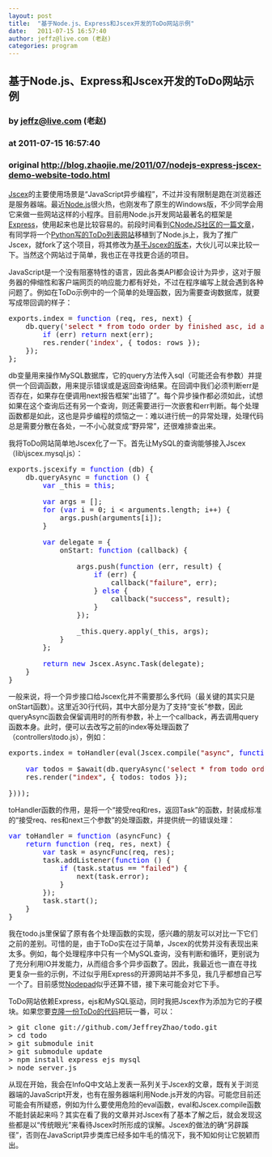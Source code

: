 ```yaml
---
layout: post
title:  "基于Node.js、Express和Jscex开发的ToDo网站示例"
date:   2011-07-15 16:57:40
author: jeffz@live.com (老赵)
categories: program
---
```


## 基于Node.js、Express和Jscex开发的ToDo网站示例
### by jeffz@live.com (老赵)
### at 2011-07-15 16:57:40
### original <http://blog.zhaojie.me/2011/07/nodejs-express-jscex-demo-website-todo.html>

<p><a href="https://github.com/JeffreyZhao/jscex">Jscex</a>的主要使用场景是“JavaScript异步编程”，不过并没有限制是跑在浏览器还是服务器端。最近<a href="http://nodejs.org/">Node.js</a>很火热，也刚发布了原生的Windows版，不少同学会用它来做一些网站这样的小程序。目前用Node.js开发网站最著名的框架是<a href="http://expressjs.com/">Express</a>，使用起来也是比较容易的。前段时间看到<a href="http://cnodejs.org/blog/?p=1310">CNodeJS社区的一篇文章</a>，有同学将一个<a href="http://simple-is-better.com/news/309">Python写的ToDo列表网站</a>移植到了Node.js上，我为了推广Jscex，就fork了这个项目，将其修改为<a href="https://github.com/JeffreyZhao/todo">基于Jscex的版本</a>，大伙儿可以来比较一下。当然这个网站过于简单，我也正在寻找更合适的项目。</p>

<p>JavaScript是一个没有阻塞特性的语言，因此各类API都会设计为异步，这对于服务器的伸缩性和客户端网页的响应能力都有好处，不过在程序编写上就会遇到各种问题了。例如在ToDo示例中的一个简单的处理函数，因为需要查询数据库，就要写成带回调的样子：</p>

<pre>exports.index = <span style="color:blue">function </span>(req, res, next) {
    db.query(<span style="color:maroon">'select * from todo order by finished asc, id asc limit 50'</span>, <span style="color:blue">function </span>(err, rows) {
        <span style="color:blue">if </span>(err) <span style="color:blue">return </span>next(err);
        res.render(<span style="color:maroon">'index'</span>, { todos: rows });
    });
};</pre>

<p>db变量用来操作MySQL数据库，它的query方法传入sql（可能还会有参数）并提供一个回调函数，用来提示错误或是返回查询结果。在回调中我们必须判断err是否存在，如果存在便调用next报告框架“出错了”。每个异步操作都必须如此，试想如果在这个查询后还有另一个查询，则还需要进行一次嵌套和err判断。每个处理函数都是如此，这也是异步编程的烦恼之一：难以进行统一的异常处理，处理代码总是需要分散在各处，一不小心就变成“野异常”，还很难排查出来。</p>

<p>我将ToDo网站简单地Jscex化了一下。首先让MySQL的查询能够接入Jscex（lib\jscex.mysql.js）：</p>

<pre>exports.jscexify = <span style="color:blue">function </span>(db) {
    db.queryAsync = <span style="color:blue">function </span>() {
        <span style="color:blue">var </span>_this = <span style="color:blue">this</span>;

        <span style="color:blue">var </span>args = [];
        <span style="color:blue">for </span>(<span style="color:blue">var </span>i = 0; i &lt; arguments.length; i++) {
            args.push(arguments[i]);
        }

        <span style="color:blue">var </span>delegate = {
            onStart: <span style="color:blue">function </span>(callback) {

                args.push(<span style="color:blue">function </span>(err, result) {
                    <span style="color:blue">if </span>(err) {
                        callback(<span style="color:maroon">&quot;failure&quot;</span>, err);
                    } <span style="color:blue">else </span>{
                        callback(<span style="color:maroon">&quot;success&quot;</span>, result);
                    }
                });

                _this.query.apply(_this, args);
            }
        };

        <span style="color:blue">return new </span>Jscex.Async.Task(delegate);
    }
}</pre>

<p>一般来说，将一个异步接口给Jscex化并不需要那么多代码（最关键的其实只是onStart函数）。这里近30行代码，其中大部分是为了支持“变长”参数，因此queryAsync函数会保留调用时的所有参数，补上一个callback，再去调用query函数本身。此时，便可以去改写之前的index等处理函数了（controllers\todo.js），例如：</p>

<pre>exports.index = toHandler(eval(Jscex.compile(<span style="color:maroon">&quot;async&quot;</span>, <span style="color:blue">function </span>(req, res) {

    <span style="color:blue">var </span>todos = $await(db.queryAsync(<span style="color:maroon">'select * from todo order by finished asc, id asc limit 50'</span>));
    res.render(<span style="color:maroon">&quot;index&quot;</span>, { todos: todos });

})));</pre>

<p>toHandler函数的作用，是将一个“接受req和res，返回Task”的函数，封装成标准的“接受req、res和next三个参数”的处理函数，并提供统一的错误处理：</p>

<pre><span style="color:blue">var </span>toHandler = <span style="color:blue">function </span>(asyncFunc) {
    <span style="color:blue">return function </span>(req, res, next) {
        <span style="color:blue">var </span>task = asyncFunc(req, res);
        task.addListener(<span style="color:blue">function </span>() {
            <span style="color:blue">if </span>(task.status == <span style="color:maroon">&quot;failed&quot;</span>) {
                next(task.error);
            }
        });
        task.start();
    }
}</pre>

<p>我在todo.js里保留了原有各个处理函数的实现，感兴趣的朋友可以对比一下它们之前的差别。可惜的是，由于ToDo实在过于简单，Jscex的优势并没有表现出来太多。例如，每个处理程序中只有一个MySQL查询，没有判断和循环，更别说为了充分利用IO并发能力，从而组合多个异步函数了。因此，我最近也一直在寻找更复杂一些的示例，不过似乎用Express的开源网站并不多见，我几乎都想自己写一个了。目前感觉<a href="https://github.com/alexyoung/nodepad">Nodepad</a>似乎还算不错，接下来可能会对它下手。</p>

<p>ToDo网站依赖Express，ejs和MySQL驱动，同时我把Jscex作为添加为它的子模块。如果您要<a href="https://github.com/JeffreyZhao/todo">克隆一份ToDo的代码</a>把玩一番，可以：</p>

<pre>&gt; git clone git://github.com/JeffreyZhao/todo.git
&gt; cd todo
&gt; git submodule init
&gt; git submodule update
&gt; npm install express ejs mysql
&gt; node server.js</pre>

<p>从现在开始，我会在InfoQ中文站上发表一系列关于Jscex的文章，既有关于浏览器端的JavaScript开发，也有在服务器端利用Node.js开发的内容。可能您目前还可能会有所疑惑，例如为什么要使用危险的eval函数，eval和Jscex.compile函数不能封装起来吗？其实在看了我的文章并对Jscex有了基本了解之后，就会发现这些都是以“传统眼光”来看待Jscex时所形成的误解。Jscex的做法的确“另辟蹊径”，否则在JavaScript异步类库已经多如牛毛的情况下，我不知如何让它脱颖而出。</p>